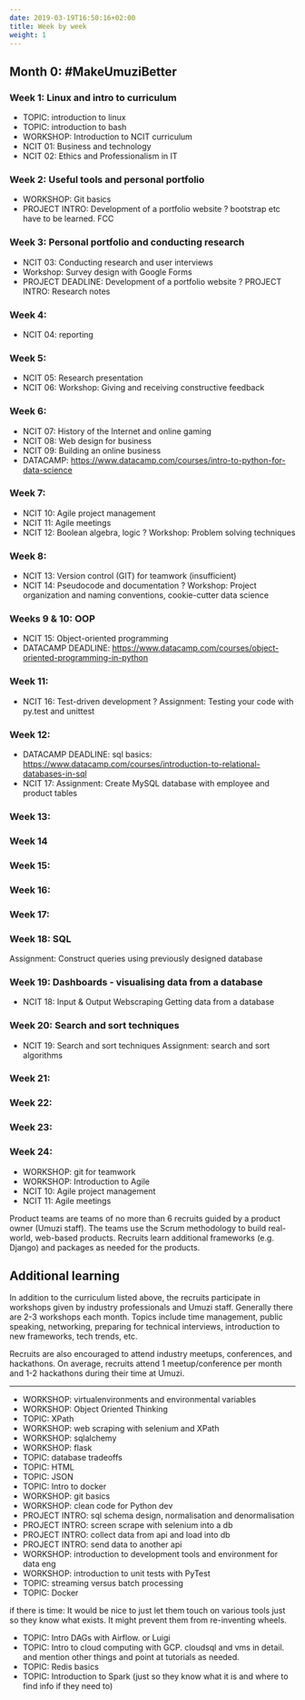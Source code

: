 ```yaml
---
date: 2019-03-19T16:50:16+02:00
title: Week by week
weight: 1
---
```


## Month 0: #MakeUmuziBetter

### Week 1: Linux and intro to curriculum

- TOPIC: introduction to linux
- TOPIC: introduction to bash
- WORKSHOP: Introduction to NCIT curriculum
- NCIT 01: Business and technology
- NCIT 02: Ethics and Professionalism in IT

### Week 2: Useful tools and personal portfolio

- WORKSHOP: Git basics
- PROJECT INTRO: Development of a portfolio website
  ? bootstrap etc have to be learned. FCC

### Week 3: Personal portfolio and conducting research

- NCIT 03: Conducting research and user interviews
- Workshop: Survey design with Google Forms
- PROJECT DEADLINE: Development of a portfolio website
  ? PROJECT INTRO: Research notes

### Week 4:

- NCIT 04: reporting

### Week 5:

- NCIT 05: Research presentation
- NCIT 06: Workshop: Giving and receiving constructive feedback

### Week 6:

- NCIT 07: History of the Internet and online gaming
- NCIT 08: Web design for business
- NCIT 09: Building an online business
- DATACAMP: https://www.datacamp.com/courses/intro-to-python-for-data-science


### Week 7:

- NCIT 10: Agile project management
- NCIT 11: Agile meetings
- NCIT 12: Boolean algebra, logic
  ? Workshop: Problem solving techniques

### Week 8:

- NCIT 13: Version control (GIT) for teamwork (insufficient)
- NCIT 14: Pseudocode and documentation
  ? Workshop: Project organization and naming conventions, cookie-cutter data science

### Weeks 9 & 10: OOP

- NCIT 15: Object-oriented programming
- DATACAMP DEADLINE: https://www.datacamp.com/courses/object-oriented-programming-in-python

### Week 11:

- NCIT 16: Test-driven development
  ? Assignment: Testing your code with py.test and unittest


### Week 12:

- DATACAMP DEADLINE: sql basics: https://www.datacamp.com/courses/introduction-to-relational-databases-in-sql
- NCIT 17: Assignment: Create MySQL database with employee and product tables

### Week 13:

### Week 14

### Week 15:

### Week 16:

### Week 17:

### Week 18: SQL

Assignment: Construct queries using previously designed database

### Week 19: Dashboards - visualising data from a database

- NCIT 18: Input & Output
  Webscraping
  Getting data from a database

### Week 20: Search and sort techniques

- NCIT 19: Search and sort techniques
  Assignment: search and sort algorithms

### Week 21:

### Week 22:

### Week 23:

### Week 24:

- WORKSHOP: git for teamwork
- WORKSHOP: Introduction to Agile
- NCIT 10: Agile project management
- NCIT 11: Agile meetings


Product teams are teams of no more than 6 recruits guided by a product owner (Umuzi staff). The teams use the Scrum methodology to build real-world, web-based products. Recruits learn additional frameworks (e.g. Django) and packages as needed for the products.

## Additional learning

In addition to the curriculum listed above, the recruits participate in workshops given by industry professionals and Umuzi staff. Generally there are 2-3 workshops each month. Topics include time management, public speaking, networking, preparing for technical interviews, introduction to new frameworks, tech trends, etc.

Recruits are also encouraged to attend industry meetups, conferences, and hackathons. On average, recruits attend 1 meetup/conference per month and 1-2 hackathons during their time at Umuzi.

---

- WORKSHOP: virtualenvironments and environmental variables
- WORKSHOP: Object Oriented Thinking
- TOPIC: XPath
- WORKSHOP: web scraping with selenium and XPath
- WORKSHOP: sqlalchemy
- WORKSHOP: flask
- TOPIC: database tradeoffs
- TOPIC: HTML
- TOPIC: JSON
- TOPIC: Intro to docker
- WORKSHOP: git basics
- WORKSHOP: clean code for Python dev
- PROJECT INTRO: sql schema design, normalisation and denormalisation
- PROJECT INTRO: screen scrape with selenium into a db
- PROJECT INTRO: collect data from api and load into db
- PROJECT INTRO: send data to another api
- WORKSHOP: introduction to development tools and environment for data eng
- WORKSHOP: introduction to unit tests with PyTest
- TOPIC: streaming versus batch processing
- TOPIC: Docker

if there is time:
It would be nice to just let them touch on various tools just so they know what exists. It might prevent them from re-inventing wheels.

- TOPIC: Intro DAGs with Airflow. or Luigi
- TOPIC: Intro to cloud computing with GCP. cloudsql and vms in detail. and mention other things and point at tutorials as needed.
- TOPIC: Redis basics
- TOPIC: Introduction to Spark (just so they know what it is and where to find info if they need to)
